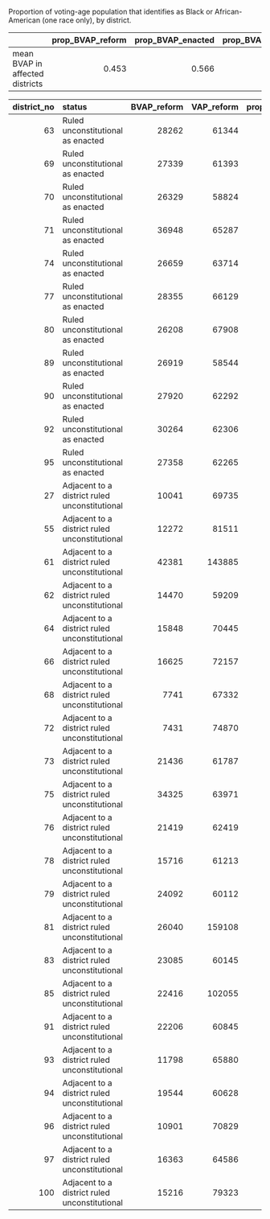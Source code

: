 Proportion of voting-age population that identifies as Black or African-American (one race only), by district.

|                                 |   prop_BVAP_reform |   prop_BVAP_enacted |   prop_BVAP_dems |
|:--------------------------------|-------------------:|--------------------:|-----------------:|
| mean BVAP in affected districts |              0.453 |               0.566 |            0.506 |



|   district_no | status                                        |   BVAP_reform |   VAP_reform |   prop_BVAP_reform |   BVAP_enacted |   VAP_enacted |   prop_BVAP_enacted |   BVAP_dems |   VAP_dems |   prop_BVAP_dems |
|--------------:|:----------------------------------------------|--------------:|-------------:|-------------------:|---------------:|--------------:|--------------------:|------------:|-----------:|-----------------:|
|            63 | Ruled unconstitutional as enacted             |         28262 |        61344 |             0.461  |          36286 |         61404 |              0.591  |       31719 |      61923 |            0.512 |
|            69 | Ruled unconstitutional as enacted             |         27339 |        61393 |             0.445  |          34261 |         62538 |              0.548  |       32216 |      61627 |            0.523 |
|            70 | Ruled unconstitutional as enacted             |         26329 |        58824 |             0.448  |          32840 |         58654 |              0.56   |       32250 |      60611 |            0.532 |
|            71 | Ruled unconstitutional as enacted             |         36948 |        65287 |             0.566  |          36338 |         66230 |              0.549  |       33992 |      66708 |            0.51  |
|            74 | Ruled unconstitutional as enacted             |         26659 |        63714 |             0.418  |          34630 |         61238 |              0.565  |       29558 |      60286 |            0.49  |
|            77 | Ruled unconstitutional as enacted             |         28355 |        66129 |             0.429  |          33854 |         58032 |              0.583  |       27777 |      58394 |            0.476 |
|            80 | Ruled unconstitutional as enacted             |         26208 |        67908 |             0.386  |          34051 |         60871 |              0.559  |       31335 |      62904 |            0.498 |
|            89 | Ruled unconstitutional as enacted             |         26919 |        58544 |             0.46   |          33578 |         61070 |              0.55   |       36550 |      81789 |            0.447 |
|            90 | Ruled unconstitutional as enacted             |         27920 |        62292 |             0.448  |          34746 |         65439 |              0.531  |       32533 |      65965 |            0.493 |
|            92 | Ruled unconstitutional as enacted             |         30264 |        62306 |             0.486  |          36870 |         61309 |              0.601  |       35181 |      62019 |            0.567 |
|            95 | Ruled unconstitutional as enacted             |         27358 |        62265 |             0.439  |          35028 |         59017 |              0.594  |       30913 |      59779 |            0.517 |
|            27 | Adjacent to a district ruled unconstitutional |         10041 |        69735 |             0.144  |          10825 |         60617 |              0.179  |       15023 |      63943 |            0.235 |
|            55 | Adjacent to a district ruled unconstitutional |         12272 |        81511 |             0.151  |          12135 |         75566 |              0.161  |       11309 |      76928 |            0.147 |
|            61 | Adjacent to a district ruled unconstitutional |         42381 |       143885 |             0.295  |          43216 |        164767 |              0.262  |       42523 |     158627 |            0.268 |
|            62 | Adjacent to a district ruled unconstitutional |         14470 |        59209 |             0.244  |          14785 |         61022 |              0.242  |       19765 |      59851 |            0.33  |
|            64 | Adjacent to a district ruled unconstitutional |         15848 |        70445 |             0.225  |          15501 |         71055 |              0.218  |       15501 |      71055 |            0.218 |
|            66 | Adjacent to a district ruled unconstitutional |         16625 |        72157 |             0.23   |           9259 |         58829 |              0.157  |        8921 |      61685 |            0.145 |
|            68 | Adjacent to a district ruled unconstitutional |          7741 |        67332 |             0.115  |           4597 |         66401 |              0.0692 |       10300 |      73338 |            0.14  |
|            72 | Adjacent to a district ruled unconstitutional |          7431 |        74870 |             0.0993 |           9044 |         79245 |              0.114  |       10205 |      63972 |            0.16  |
|            73 | Adjacent to a district ruled unconstitutional |         21436 |        61787 |             0.347  |           8371 |         63116 |              0.133  |        8604 |      69443 |            0.124 |
|            75 | Adjacent to a district ruled unconstitutional |         34325 |        63971 |             0.537  |          35087 |         63445 |              0.553  |       35087 |      63445 |            0.553 |
|            76 | Adjacent to a district ruled unconstitutional |         21419 |        62419 |             0.343  |          14866 |         59747 |              0.249  |       24593 |      58364 |            0.421 |
|            78 | Adjacent to a district ruled unconstitutional |         15716 |        61213 |             0.257  |          22888 |        118158 |              0.194  |       22727 |     117401 |            0.194 |
|            79 | Adjacent to a district ruled unconstitutional |         24092 |        60112 |             0.401  |          19460 |         66796 |              0.291  |       14668 |      46156 |            0.318 |
|            81 | Adjacent to a district ruled unconstitutional |         26040 |       159108 |             0.164  |          19506 |        117035 |              0.167  |       15297 |      98160 |            0.156 |
|            83 | Adjacent to a district ruled unconstitutional |         23085 |        60145 |             0.384  |           9368 |         67588 |              0.139  |       13393 |      71755 |            0.187 |
|            85 | Adjacent to a district ruled unconstitutional |         22416 |       102055 |             0.22   |          19428 |         93588 |              0.208  |       22899 |     105252 |            0.218 |
|            91 | Adjacent to a district ruled unconstitutional |         22206 |        60845 |             0.365  |          11405 |         59281 |              0.192  |       13094 |      58571 |            0.224 |
|            93 | Adjacent to a district ruled unconstitutional |         11798 |        65880 |             0.179  |          13790 |         63314 |              0.218  |       13790 |      63314 |            0.218 |
|            94 | Adjacent to a district ruled unconstitutional |         19544 |        60628 |             0.322  |          12856 |         62412 |              0.206  |       16971 |      61650 |            0.275 |
|            96 | Adjacent to a district ruled unconstitutional |         10901 |        70829 |             0.154  |          10300 |         81283 |              0.127  |       10300 |      81283 |            0.127 |
|            97 | Adjacent to a district ruled unconstitutional |         16363 |        64586 |             0.253  |           9454 |         71496 |              0.132  |        9656 |      72181 |            0.134 |
|           100 | Adjacent to a district ruled unconstitutional |         15216 |        79323 |             0.192  |          17690 |         73332 |              0.241  |       17651 |      75630 |            0.233 |
